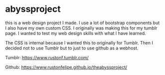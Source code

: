 # abyssproject
this is a web design project I made.
I use a lot of bootstrap components but 
I also have my own custom CSS. 
I originally was making this for my tumblr
page. I wanted to test my web design skills 
with what I have learned.

The CSS is internal because I wanted this
to originally for Tumblr. Then I decided
not to use Tumblr but to just to use github
as a webhost.

Tumblr: https://www.rustonf.tumblr.com/

Github: https://www.rustonfelipe.github.io/theabyssproject/
